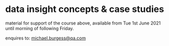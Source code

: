 # data insight concepts & case studies

material for support of the course above, available from Tue 1st June 2021 until morning of following Friday.

enquires to:  michael.burgess@qa.com

